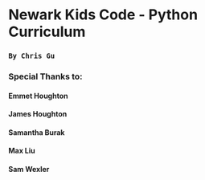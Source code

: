 # Newark Kids Code - Python Curriculum

### `By Chris Gu`

### Special Thanks to:
#### Emmet Houghton
#### James Houghton
#### Samantha Burak
#### Max Liu
#### Sam Wexler

